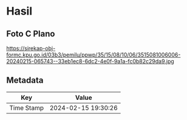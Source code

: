 # Hasil

## Foto C Plano

https://sirekap-obj-formc.kpu.go.id/03b3/pemilu/ppwp/35/15/08/10/06/3515081006006-20240215-065743--33eb1ec8-6dc2-4e0f-9a1a-fc0b82c29da9.jpg


## Metadata

| Key        | Value               |
| ---------- | ------------------- |
| Time Stamp | 2024-02-15 19:30:26 |



